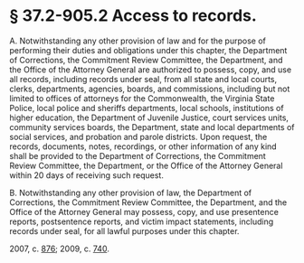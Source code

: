 # § 37.2-905.2 Access to records.

<p>A. Notwithstanding any other provision of law and for the purpose of performing their duties and obligations under this chapter, the Department of Corrections, the Commitment Review Committee, the Department, and the Office of the Attorney General are authorized to possess, copy, and use all records, including records under seal, from all state and local courts, clerks, departments, agencies, boards, and commissions, including but not limited to offices of attorneys for the Commonwealth, the Virginia State Police, local police and sheriffs departments, local schools, institutions of higher education, the Department of Juvenile Justice, court services units, community services boards, the Department, state and local departments of social services, and probation and parole districts. Upon request, the records, documents, notes, recordings, or other information of any kind shall be provided to the Department of Corrections, the Commitment Review Committee, the Department, or the Office of the Attorney General within 20 days of receiving such request.</p><p>B. Notwithstanding any other provision of law, the Department of Corrections, the Commitment Review Committee, the Department, and the Office of the Attorney General may possess, copy, and use presentence reports, postsentence reports, and victim impact statements, including records under seal, for all lawful purposes under this chapter.</p><p>2007, c. <a href='http://lis.virginia.gov/cgi-bin/legp604.exe?071+ful+CHAP0876'>876</a>; 2009, c. <a href='http://lis.virginia.gov/cgi-bin/legp604.exe?091+ful+CHAP0740'>740</a>.</p>